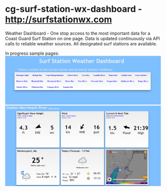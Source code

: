 # cg-surf-station-wx-dashboard - http://surfstationwx.com
Weather Dashboard - One stop access to the most important data for a Coast Guard Surf Station on one page. Data is updated continuously via API calls to reliable weather sources. All designated surf stations are available.

In progress sample pages:
![Page to select station to display](https://github.com/sjcrahen/cg-surf-station-wx-dashboard/blob/main/stations.PNG)
![Sample Dashboard for Station Merrimack River](https://github.com/sjcrahen/cg-surf-station-wx-dashboard/blob/main/merrimack-river.PNG)
